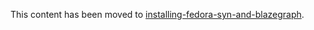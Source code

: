 This content has been moved to [installing-fedora-syn-and-blazegraph](installing-fedora-syn-and-blazegraph.md).
